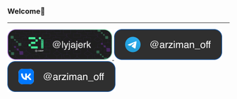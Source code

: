 ### Welcome👋
<hr>
<a href="#">
  <img src="https://github.com/ArzimanOff/ArzimanOff/blob/main/s21_me.svg" height="70px">
</a>

<a href="https://t.me/arziman_off">
  <img src="https://github.com/ArzimanOff/ArzimanOff/blob/main/tg_me.svg" height="70px">
</a>

<a href="https://vk.com/arziman_off">
  <img src="https://github.com/ArzimanOff/ArzimanOff/blob/main/vk_me.svg" height="70px">
</a>
